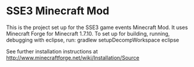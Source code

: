 SSE3 Minecraft Mod
==================

This is the project set up for the SSE3 game events Minecraft Mod.
It uses Minecraft Forge for Minecraft 1.7.10.
To set up for building, running, debugging with eclipse, run:
 gradlew setupDecompWorkspace eclipse

See further installation instructions at http://www.minecraftforge.net/wiki/Installation/Source